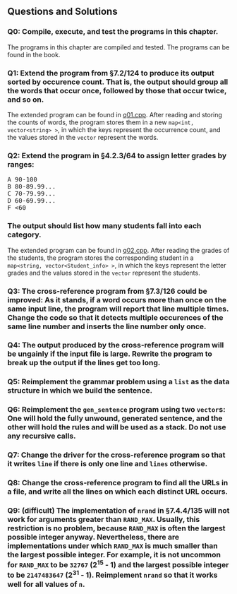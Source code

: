 ## Questions and Solutions

### Q0: Compile, execute, and test the programs in this chapter.
The programs in this chapter are compiled and tested. The programs can be found in the book.

### Q1: Extend the program from §7.2/124 to produce its output sorted by occurence count. That is, the output should group all the words that occur once, followed by those that occur twice, and so on.
The extended program can be found in [q01.cpp](./q01.cpp). After reading and storing the counts of words, the program stores them in a new `map<int, vector<string> >`, in which the keys represent the occurrence count, and the values stored in the `vector` represent the words.

### Q2: Extend the program in §4.2.3/64 to assign letter grades by ranges:
<pre>
A 90-100
B 80-89.99...
C 70-79.99...
D 60-69.99...
F <60
</pre>
### The output should list how many students fall into each category.
The extended program can be found in [q02.cpp](./q02.cpp). After reading the grades of the students, the program stores the corresponding student in a `map<string, vector<Student_info> >`, in which the keys represent the letter grades and the values stored in the `vector` represent the students.

### Q3: The cross-reference program from §7.3/126 could be improved: As it stands, if a word occurs more than once on the same input line, the program will report that line multiple times. Change the code so that it detects multiple occurences of the same line number and inserts the line number only once.

### Q4: The output produced by the cross-reference program will be ungainly if the input file is large. Rewrite the program to break up the output if the lines get too long.

### Q5: Reimplement the grammar problem using a `list` as the data structure in which we build the sentence.

### Q6: Reimplement the `gen_sentence` program using two `vector`s: One will hold the fully unwound, generated sentence, and the other will hold the rules and will be used as a stack. Do not use any recursive calls.

### Q7: Change the driver for the cross-reference program so that it writes `line` if there is only one line and `lines` otherwise.

### Q8: Change the cross-reference program to find all the URLs in a file, and write all the lines on which each distinct URL occurs.

### Q9: (difficult) The implementation of `nrand` in §7.4.4/135 will not work for arguments greater than `RAND_MAX`. Usually, this restriction is no problem, because `RAND_MAX` is often the largest possible integer anyway. Nevertheless, there are implementations under which `RAND_MAX` is much smaller than the largest possible integer. For example, it is not uncommon for `RAND_MAX` to be `32767` (2<sup>15</sup> - 1) and the largest possible integer to be `2147483647` (2<sup>31</sup> - 1). Reimplement `nrand` so that it works well for all values of `n`.
